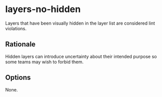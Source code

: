 # layers-no-hidden

Layers that have been visually hidden in the layer list are considered lint violations.

## Rationale

Hidden layers can introduce uncertainty about their intended purpose so some teams may wish to forbid them.

## Options

None.
